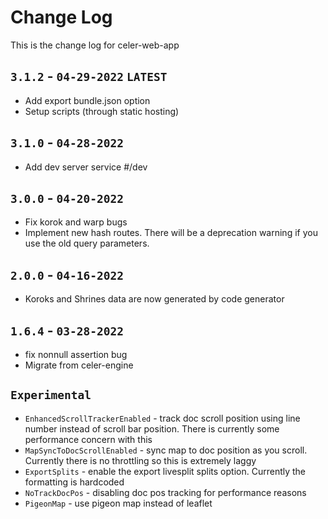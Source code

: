 # Change Log
This is the change log for celer-web-app

## `3.1.2` - `04-29-2022` `LATEST`
- Add export bundle.json option
- Setup scripts (through static hosting)

## `3.1.0` - `04-28-2022`
- Add dev server service #/dev

## `3.0.0` - `04-20-2022`
- Fix korok and warp bugs
- Implement new hash routes. There will be a deprecation warning if you use the old query parameters.

## `2.0.0` - `04-16-2022`
- Koroks and Shrines data are now generated by code generator

## `1.6.4` - `03-28-2022`
- fix nonnull assertion bug
- Migrate from celer-engine

## `Experimental`
- `EnhancedScrollTrackerEnabled` - track doc scroll position using line number instead of scroll bar position. There is currently some performance concern with this
- `MapSyncToDocScrollEnabled` - sync map to doc position as you scroll. Currently there is no throttling so this is extremely laggy
- `ExportSplits` - enable the export livesplit splits option. Currently the formatting is hardcoded
- `NoTrackDocPos` - disabling doc pos tracking for performance reasons
- `PigeonMap` - use pigeon map instead of leaflet
